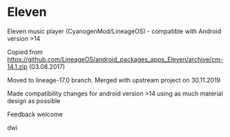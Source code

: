 # Eleven

Eleven music player (CyanogenMod/LineageOS) - compatible with Android version >14

Copied from https://github.com/LineageOS/android_packages_apps_Eleven/archive/cm-14.1.zip (03.08.2017)

Moved to lineage-17.0 branch.
Merged with upstream project on 30.11.2019

Made compatibility changes for android version >14 using as much material design as possible

Feedback welcome

dwi
